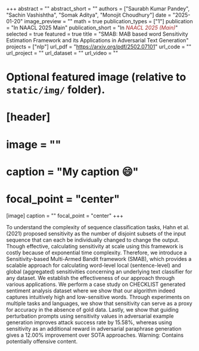 +++
abstract = ""
abstract_short = ""
authors = ["Saurabh Kumar Pandey", "Sachin Vashishtha", "Somak Aditya", "Monojit Choudhury"]
date = "2025-01-20"
image_preview = ""
math = true
publication_types = ["1"]
publication = "In NAACL 2025 Main"
publication_short = "In <span style='color:brown;'>*NAACL 2025 (Main)*</span>"
selected = true
featured = true
title = "SMAB: MAB based word Sensitivity Estimation Framework and its Applications in Adversarial Text Generation"
projects = ["nlp"]
url_pdf = "https://arxiv.org/pdf/2502.07101"
url_code = ""
url_project = ""
url_dataset = ""
url_video = ""


# Optional featured image (relative to `static/img/` folder).
# [header]
# image = ""
# caption = "My caption :smile:"
# focal_point = "center"

[image]
caption = ""
focal_point = "center"
+++

 To understand the complexity of sequence classification tasks, Hahn et al. (2021) proposed sensitivity as the number of disjoint subsets of the input sequence that can each be individually changed to change the output. Though effective, calculating sensitivity at scale using this framework is costly because of exponential time complexity. Therefore, we introduce a Sensitivity-based Multi-Armed Bandit framework (SMAB), which provides a scalable approach for calculating word-level local (sentence-level) and global (aggregated) sensitivities concerning an underlying text classifier for any dataset. We establish the effectiveness of our approach through various applications. We perform a case study on CHECKLIST generated sentiment analysis dataset where we show that our algorithm indeed captures intuitively high and low-sensitive words. Through experiments on multiple tasks and languages, we show that sensitivity can serve as a proxy for accuracy in the absence of gold data. Lastly, we show that guiding perturbation prompts using sensitivity values in adversarial example generation improves attack success rate by 15.58%, whereas using sensitivity as an additional reward in adversarial paraphrase generation gives a 12.00% improvement over SOTA approaches. Warning: Contains potentially offensive content.